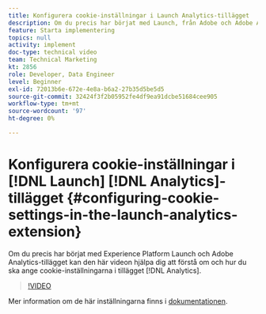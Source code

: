 ```yaml
---
title: Konfigurera cookie-inställningar i Launch Analytics-tillägget
description: Om du precis har börjat med Launch, från Adobe och Adobe Analytics-tillägget, kan den här videon hjälpa dig att förstå om och hur du ställer in cookie-inställningarna i Analytics-tillägget.
feature: Starta implementering
topics: null
activity: implement
doc-type: technical video
team: Technical Marketing
kt: 2856
role: Developer, Data Engineer
level: Beginner
exl-id: 72013b6e-672e-4e8a-b6a2-27b35d5be5d5
source-git-commit: 32424f3f2b05952fe4df9ea91dcbe51684cee905
workflow-type: tm+mt
source-wordcount: '97'
ht-degree: 0%

---
```


# Konfigurera cookie-inställningar i [!DNL Launch] [!DNL Analytics]-tillägget {#configuring-cookie-settings-in-the-launch-analytics-extension}

Om du precis har börjat med Experience Platform Launch och Adobe Analytics-tillägget kan den här videon hjälpa dig att förstå om och hur du ska ange cookie-inställningarna i tillägget [!DNL Analytics].

>[!VIDEO](https://video.tv.adobe.com/v/27212/?quality=9)

Mer information om de här inställningarna finns i [dokumentationen](https://docs.adobelaunch.com/extension-reference/web/adobe-analytics-extension#cookies).

